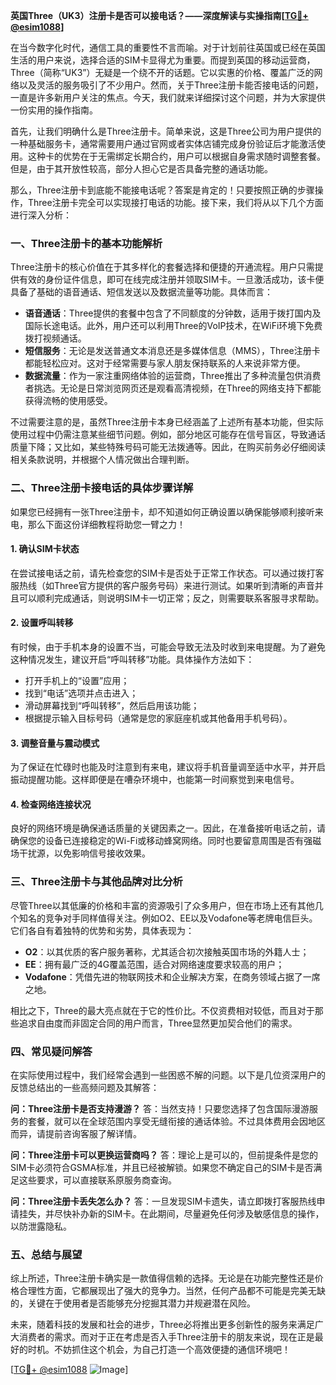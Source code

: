 **英国Three（UK3）注册卡是否可以接电话？——深度解读与实操指南[[TG💪+ @esim1088](https://t.me/s/esim1088)]**

在当今数字化时代，通信工具的重要性不言而喻。对于计划前往英国或已经在英国生活的用户来说，选择合适的SIM卡显得尤为重要。而提到英国的移动运营商，Three（简称“UK3”）无疑是一个绕不开的话题。它以实惠的价格、覆盖广泛的网络以及灵活的服务吸引了不少用户。然而，关于Three注册卡能否接电话的问题，一直是许多新用户关注的焦点。今天，我们就来详细探讨这个问题，并为大家提供一份实用的操作指南。

首先，让我们明确什么是Three注册卡。简单来说，这是Three公司为用户提供的一种基础服务卡，通常需要用户通过官网或者实体店铺完成身份验证后才能激活使用。这种卡的优势在于无需绑定长期合约，用户可以根据自身需求随时调整套餐。但是，由于其开放性较高，部分人担心它是否具备完整的通话功能。

那么，Three注册卡到底能不能接电话呢？答案是肯定的！只要按照正确的步骤操作，Three注册卡完全可以实现接打电话的功能。接下来，我们将从以下几个方面进行深入分析：

### 一、Three注册卡的基本功能解析

Three注册卡的核心价值在于其多样化的套餐选择和便捷的开通流程。用户只需提供有效的身份证件信息，即可在线完成注册并领取SIM卡。一旦激活成功，该卡便具备了基础的语音通话、短信发送以及数据流量等功能。具体而言：

- **语音通话**：Three提供的套餐中包含了不同额度的分钟数，适用于拨打国内及国际长途电话。此外，用户还可以利用Three的VoIP技术，在WiFi环境下免费拨打视频通话。
- **短信服务**：无论是发送普通文本消息还是多媒体信息（MMS），Three注册卡都能轻松应对。这对于经常需要与家人朋友保持联系的人来说非常方便。
- **数据流量**：作为一家注重网络体验的运营商，Three推出了多种流量包供消费者挑选。无论是日常浏览网页还是观看高清视频，在Three的网络支持下都能获得流畅的使用感受。

不过需要注意的是，虽然Three注册卡本身已经涵盖了上述所有基本功能，但实际使用过程中仍需注意某些细节问题。例如，部分地区可能存在信号盲区，导致通话质量下降；又比如，某些特殊号码可能无法拨通等。因此，在购买前务必仔细阅读相关条款说明，并根据个人情况做出合理判断。

### 二、Three注册卡接电话的具体步骤详解

如果您已经拥有一张Three注册卡，却不知道如何正确设置以确保能够顺利接听来电，那么下面这份详细教程将助您一臂之力！

#### 1. 确认SIM卡状态
在尝试接电话之前，请先检查您的SIM卡是否处于正常工作状态。可以通过拨打客服热线（如Three官方提供的客户服务号码）来进行测试。如果听到清晰的声音并且可以顺利完成通话，则说明SIM卡一切正常；反之，则需要联系客服寻求帮助。

#### 2. 设置呼叫转移
有时候，由于手机本身的设置不当，可能会导致无法及时收到来电提醒。为了避免这种情况发生，建议开启“呼叫转移”功能。具体操作方法如下：
   - 打开手机上的“设置”应用；
   - 找到“电话”选项并点击进入；
   - 滑动屏幕找到“呼叫转移”，然后启用该功能；
   - 根据提示输入目标号码（通常是您的家庭座机或其他备用手机号码）。

#### 3. 调整音量与震动模式
为了保证在忙碌时也能及时注意到有来电，建议将手机音量调至适中水平，并开启振动提醒功能。这样即便是在嘈杂环境中，也能第一时间察觉到来电信号。

#### 4. 检查网络连接状况
良好的网络环境是确保通话质量的关键因素之一。因此，在准备接听电话之前，请确保您的设备已连接稳定的Wi-Fi或移动蜂窝网络。同时也要留意周围是否有强磁场干扰源，以免影响信号接收效果。

### 三、Three注册卡与其他品牌对比分析

尽管Three以其低廉的价格和丰富的资源吸引了众多用户，但在市场上还有其他几个知名的竞争对手同样值得关注。例如O2、EE以及Vodafone等老牌电信巨头。它们各自有着独特的优势和劣势，具体表现为：

- **O2**：以其优质的客户服务著称，尤其适合初次接触英国市场的外籍人士；
- **EE**：拥有最广泛的4G覆盖范围，适合对网络速度要求较高的用户；
- **Vodafone**：凭借先进的物联网技术和企业解决方案，在商务领域占据了一席之地。

相比之下，Three的最大亮点就在于它的性价比。不仅资费相对较低，而且对于那些追求自由度而非固定合同的用户而言，Three显然更加契合他们的需求。

### 四、常见疑问解答

在实际使用过程中，我们经常会遇到一些困惑不解的问题。以下是几位资深用户的反馈总结出的一些高频问题及其解答：

**问：Three注册卡是否支持漫游？**
答：当然支持！只要您选择了包含国际漫游服务的套餐，就可以在全球范围内享受无缝衔接的通话体验。不过具体费用会因地区而异，请提前咨询客服了解详情。

**问：Three注册卡可以更换运营商吗？**
答：理论上是可以的，但前提条件是您的SIM卡必须符合GSMA标准，并且已经被解锁。如果您不确定自己的SIM卡是否满足这些要求，可以直接联系原服务商查询。

**问：Three注册卡丢失怎么办？**
答：一旦发现SIM卡遗失，请立即拨打客服热线申请挂失，并尽快补办新的SIM卡。在此期间，尽量避免任何涉及敏感信息的操作，以防泄露隐私。

### 五、总结与展望

综上所述，Three注册卡确实是一款值得信赖的选择。无论是在功能完整性还是价格合理性方面，它都展现出了强大的竞争力。当然，任何产品都不可能是完美无缺的，关键在于使用者是否能够充分挖掘其潜力并规避潜在风险。

未来，随着科技的发展和社会的进步，Three必将推出更多创新性的服务来满足广大消费者的需求。而对于正在考虑是否入手Three注册卡的朋友来说，现在正是最好的时机。不妨抓住这个机会，为自己打造一个高效便捷的通信环境吧！

[[TG💪+ @esim1088](https://t.me/s/esim1088) ![Image](https://i.postimg.cc/4NQfJmqS/Snipaste-2025-05-13-00-14-12.png)]